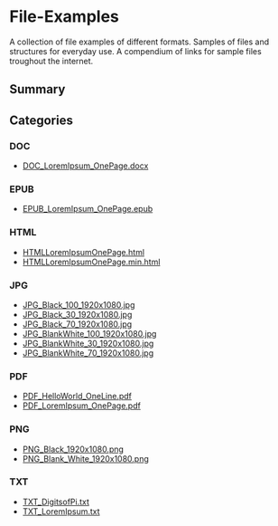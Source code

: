 # File-Examples

A collection of file examples of different formats.
Samples of files and structures for everyday use.
A compendium of links for sample files troughout the internet.


## Summary


## Categories 

### DOC 
  * [DOC_LoremIpsum_OnePage.docx](<DOC/DOC_LoremIpsum_OnePage.docx>) 
### EPUB 
  * [EPUB_LoremIpsum_OnePage.epub](<EPUB/EPUB_LoremIpsum_OnePage.epub>) 
### HTML 
  * [HTMLLoremIpsumOnePage.html](<HTML/HTMLLoremIpsumOnePage.html>) 
  * [HTMLLoremIpsumOnePage.min.html](<HTML/HTMLLoremIpsumOnePage.min.html>) 
### JPG 
  * [JPG_Black_100_1920x1080.jpg](<JPG/JPG_Black_100_1920x1080.jpg>) 
  * [JPG_Black_30_1920x1080.jpg](<JPG/JPG_Black_30_1920x1080.jpg>) 
  * [JPG_Black_70_1920x1080.jpg](<JPG/JPG_Black_70_1920x1080.jpg>) 
  * [JPG_BlankWhite_100_1920x1080.jpg](<JPG/JPG_BlankWhite_100_1920x1080.jpg>) 
  * [JPG_BlankWhite_30_1920x1080.jpg](<JPG/JPG_BlankWhite_30_1920x1080.jpg>) 
  * [JPG_BlankWhite_70_1920x1080.jpg](<JPG/JPG_BlankWhite_70_1920x1080.jpg>) 
### PDF 
  * [PDF_HelloWorld_OneLine.pdf](<PDF/PDF_HelloWorld_OneLine.pdf>) 
  * [PDF_LoremIpsum_OnePage.pdf](<PDF/PDF_LoremIpsum_OnePage.pdf>) 
### PNG 
  * [PNG_Black_1920x1080.png](<PNG/PNG_Black_1920x1080.png>) 
  * [PNG_Blank_White_1920x1080.png](<PNG/PNG_Blank_White_1920x1080.png>) 
### TXT 
  * [TXT_DigitsofPi.txt](<TXT/TXT_DigitsofPi.txt>) 
  * [TXT_LoremIpsum.txt](<TXT/TXT_LoremIpsum.txt>) 
